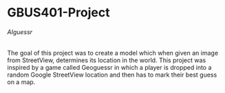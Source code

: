 # GBUS401-Project
###### AIguessr

The goal of this project was to create a model which when given an image from StreetView, determines its location in the world. This project was inspired by a game called Geoguessr in which a player is dropped into a random Google StreetView location and then has to mark their best guess on a map.
